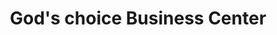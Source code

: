---
title: "God's choice Business Center"
url: /monrovia/gods-choice-business-center/
shop: Lebensmittel
---